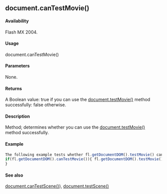 ## document.canTestMovie()

#### Availability

Flash MX 2004.

#### Usage

document.canTestMovie()

#### Parameters

None.

#### Returns

A Boolean value: true if you can use the [document.testMovie()](../Document_object/docu5948.md) method successfully: false otherwise.

#### Description

Method; determines whether you can use the [document.testMovie()](../Document_object/docu5948.md) method successfully.

#### Example

```javascript
The following example tests whether fl.getDocumentDOM().testMovie() can be used. If so, it calls the method.
if(fl.getDocumentDOM().canTestMovie()){ fl.getDocumentDOM().testMovie();
}

```
#### See also

[document.canTestScene()](../Document_object/docume28.md)), [document.testScene()](../Document_object/docu5979.md)

<span id="document.canTestScene()" class="anchor"></span>

